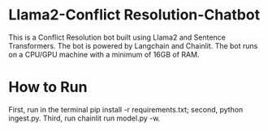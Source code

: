 # Llama2-Conflict Resolution-Chatbot
This is a Conflict Resolution bot built using Llama2 and Sentence Transformers. The bot is powered by Langchain and Chainlit. The bot runs on a CPU/GPU machine with a minimum of 16GB of RAM.

# How to Run

First, run in the terminal pip install -r requirements.txt; second, python ingest.py. Third, run chainlit run model.py -w.
